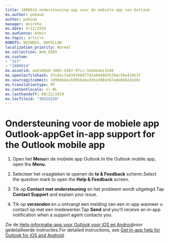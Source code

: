```yaml
---
title: 1800014 ondersteuning-app voor de mobiele app van Outlook
ms.author: pebaum
author: pebaum
manager: mnirkhe
ms.date: 4/12/2018
ms.audience: Admin
ms.topic: article
ROBOTS: NOINDEX, NOFOLLOW
localization_priority: Normal
ms.collection: Adm_O365
ms.custom:
- "317"
- "1800014"
ms.assetid: ae8140e0-1802-4387-9fcc-3e4deda115d8
ms.openlocfilehash: d7c0acfa834f68977d2a04468fb39ac50e41023f
ms.sourcegitcommit: 1d98db8acb9959aba3b5e308a567ade6b62da56c
ms.translationtype: MT
ms.contentlocale: nl-NL
ms.lasthandoff: 08/22/2019
ms.locfileid: "36524226"
---
```

# <a name="get-in-app-support-for-the-outlook-mobile-app"></a><span data-ttu-id="213ec-102">Ondersteuning voor de mobiele app Outlook-app</span><span class="sxs-lookup"><span data-stu-id="213ec-102">Get in-app support for the Outlook mobile app</span></span>

1. <span data-ttu-id="213ec-103">Open het **Menu**in de mobiele app Outlook.</span><span class="sxs-lookup"><span data-stu-id="213ec-103">In the Outlook mobile app, open the **Menu**.</span></span>

2. <span data-ttu-id="213ec-104">Selecteer het vraagteken te openen de **te &amp; Feedback** scherm.</span><span class="sxs-lookup"><span data-stu-id="213ec-104">Select the question mark to open the **Help &amp; Feedback** screen.</span></span>

3. <span data-ttu-id="213ec-105">Tik op **Contact met ondersteuning** en het probleem wordt uitgelegd.</span><span class="sxs-lookup"><span data-stu-id="213ec-105">Tap **Contact Support** and explain your issue.</span></span>

4. <span data-ttu-id="213ec-106">Tik op **verzenden** en u ontvangt een melding van een in-app wanneer u contact op met een medewerker.</span><span class="sxs-lookup"><span data-stu-id="213ec-106">Tap **Send** and you'll receive an in-app notification when a support agent contacts you.</span></span>

<span data-ttu-id="213ec-107">Zie de [Help-informatie-app voor Outlook voor iOS en Android](https://support.office.com/article/218a22d1-9fa5-4889-b689-de1c63493243.aspx#ID0EAABAAA=Contact_Support)voor gedetailleerde instructies.</span><span class="sxs-lookup"><span data-stu-id="213ec-107">For detailed instructions, see [Get in-app help for Outlook for iOS and Android](https://support.office.com/article/218a22d1-9fa5-4889-b689-de1c63493243.aspx#ID0EAABAAA=Contact_Support).</span></span>
